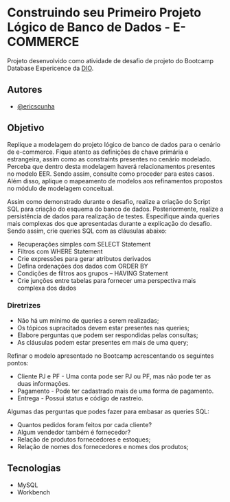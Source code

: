 
# Construindo seu Primeiro Projeto Lógico de Banco de Dados - E-COMMERCE

Projeto desenvolvido como atividade de desafio de projeto do Bootcamp Database Expericence da [DIO](https://web.dio.me).

## Autores

- [@ericscunha](https://www.github.com/ericscunha)


## Objetivo

Replique a modelagem do projeto lógico de banco de dados para o cenário de e-commerce. Fique atento as definições de chave primária e estrangeira, assim como as constraints presentes no cenário modelado. Perceba que dentro desta modelagem haverá relacionamentos presentes no modelo EER. Sendo assim, consulte como proceder para estes casos. Além disso, aplique o mapeamento de modelos aos refinamentos propostos no módulo de modelagem conceitual.

Assim como demonstrado durante o desafio, realize a criação do Script SQL para criação do esquema do banco de dados. Posteriormente, realize a persistência de dados para realização de testes. Especifique ainda queries mais complexas dos que apresentadas durante a explicação do desafio. Sendo assim, crie queries SQL com as cláusulas abaixo:

- Recuperações simples com SELECT Statement
- Filtros com WHERE Statement
- Crie expressões para gerar atributos derivados
- Defina ordenações dos dados com ORDER BY
- Condições de filtros aos grupos – HAVING Statement
- Crie junções entre tabelas para fornecer uma perspectiva mais complexa dos dados

### Diretrizes

- Não há um mínimo de queries a serem realizadas;
- Os tópicos supracitados devem estar presentes nas queries;
- Elabore perguntas que podem ser respondidas pelas consultas;
- As cláusulas podem estar presentes em mais de uma query;

Refinar o modelo apresentado no Bootcamp acrescentando os seguintes pontos:

- Cliente PJ e PF - Uma conta pode ser PJ ou PF, mas não pode ter as duas informações.
- Pagamento - Pode ter cadastrado mais de uma forma de pagamento.
- Entrega - Possui status e código de rastreio.

Algumas das perguntas que podes fazer para embasar as queries SQL:

- Quantos pedidos foram feitos por cada cliente?
- Algum vendedor também é fornecedor?
- Relação de produtos fornecedores e estoques;
- Relação de nomes dos fornecedores e nomes dos produtos;


## Tecnologias

- MySQL
- Workbench
